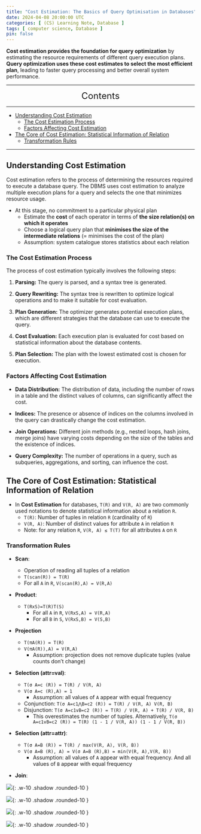 ```yaml
---
title: "Cost Estimation: The Basics of Query Optimisation in Databases"
date: 2024-04-08 20:00:00 UTC
categories: [ (CS) Learning Note, Database ]
tags: [ computer science, Database ]
pin: false
---
```


**Cost estimation provides the foundation for query optimization** by estimating the resource requirements of different query execution plans. **Query optimization uses these cost estimates to select the most efficient plan**, leading to faster query processing and better overall system performance.

---
<center><font size='5'> Contents </font></center>

---

<!-- TOC -->
  * [Understanding Cost Estimation](#understanding-cost-estimation)
    * [The Cost Estimation Process](#the-cost-estimation-process)
    * [Factors Affecting Cost Estimation](#factors-affecting-cost-estimation)
  * [The Core of Cost Estimation: Statistical Information of Relation](#the-core-of-cost-estimation-statistical-information-of-relation)
    * [Transformation Rules](#transformation-rules)
<!-- TOC -->

---

## Understanding Cost Estimation

Cost estimation refers to the process of determining the resources required to execute a database query. The DBMS uses cost estimation to analyze multiple execution plans for a query and selects the one that minimizes resource usage.

- At this stage, no commitment to a particular physical plan
  - Estimate the **cost** of each operator in terms of **the size relation(s) on which it operates**
  - Choose a logical query plan that **minimises the size of the intermediate relations** (= minimises the cost of the plan)
  - Assumption: system catalogue stores statistics about each relation

### The Cost Estimation Process

The process of cost estimation typically involves the following steps:

1. **Parsing:** The query is parsed, and a syntax tree is generated.

2. **Query Rewriting:** The syntax tree is rewritten to optimize logical operations and to make it suitable for cost evaluation.

3. **Plan Generation:** The optimizer generates potential execution plans, which are different strategies that the database can use to execute the query.

4. **Cost Evaluation:** Each execution plan is evaluated for cost based on statistical information about the database contents.

5. **Plan Selection:** The plan with the lowest estimated cost is chosen for execution.

### Factors Affecting Cost Estimation

- **Data Distribution:** The distribution of data, including the number of rows in a table and the distinct values of columns, can significantly affect the cost.

- **Indices:** The presence or absence of indices on the columns involved in the query can drastically change the cost estimation.

- **Join Operations:** Different join methods (e.g., nested loops, hash joins, merge joins) have varying costs depending on the size of the tables and the existence of indices.

- **Query Complexity:** The number of operations in a query, such as subqueries, aggregations, and sorting, can influence the cost.


## The Core of Cost Estimation: Statistical Information of Relation

- In **Cost Estimation** for databases, `T(R)` and `V(R, A)` are two commonly used notations to denote statistical information about a relation `R`.
  - `T(R)`: Number of tuples in relation `R` (cardinality of `R`)
  - `V(R, A)`: Number of distinct values for attribute `A` in relation `R`
  - Note: for any relation `R`, `V(R, A) ≤ T(T)` for all attributes `A` on `R`

### Transformation Rules

- **Scan**:
  - Operation of reading all tuples of a relation
  - `T(scan(R)) = T(R)`
  - For all `A` in `R`, `V(scan(R),A) = V(R,A)`

- **Product**:
  - `T(RxS)=T(R)T(S)`
    - For all `A` in `R`, `V(RxS,A) = V(R,A)`
    - For all `B` in `S`, `V(RxS,B) = V(S,B)`

- **Projection**
  - `T(πA(R)) = T(R)`
  - `V(πA(R)),A) = V(R,A)`
    - Assumption: projection does not remove duplicate tuples (value counts don’t change)

- **Selection (attr=val)**:
  - `T(σ A=c (R)) = T(R) / V(R, A)`
  - `V(σ A=c (R),A) = 1`
    - Assumption: all values of `A` appear with equal frequency
  - Conjunction: `T(σ A=c1⋀B=c2 (R)) = T(R) / V(R, A) V(R, B)`
  - Disjunction: `T(σ A=c1∨B=c2 (R)) = T(R) / V(R, A) + T(R) / V(R, B)`
    - This overestimates the number of tuples. Alternatively, `T(σ A=c1∨B=c2 (R)) = T(R) (1 - 1 / V(R, A)) (1 - 1 / V(R, B))`

- **Selection (attr=attr)**:
  - `T(σ A=B (R)) = T(R) / max(V(R, A), V(R, B))`
  - `V(σ A=B (R), A) = V(σ A=B (R),B) = min(V(R, A),V(R, B))`
    - Assumption: all values of `A` appear with equal frequency. And all values of `B` appear with equal frequency

- **Join**:

![](https://i.postimg.cc/TY3nzCst/qp2.png){: .w-10 .shadow .rounded-10 }

![](https://i.postimg.cc/m2p7B7fB/qp3.png){: .w-10 .shadow .rounded-10 }

![](https://i.postimg.cc/G3QkgZXB/qp4.png){: .w-10 .shadow .rounded-10 }

![](https://i.postimg.cc/DzbBHnZQ/qp5.png){: .w-10 .shadow .rounded-10 }

